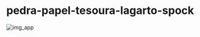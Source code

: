 # pedra-papel-tesoura-lagarto-spock

![img_app](https://user-images.githubusercontent.com/72111534/157551498-8cb95418-09c1-47cd-aaff-fc992f0da1e0.png)
